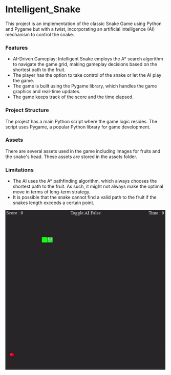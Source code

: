 # Intelligent_Snake

This project is an implementation of the classic Snake Game using Python and Pygame but with a twist, incorporating an artificial intelligence (AI) mechanism to control the snake.

<h3>Features</h3>
<ul>
  <li>AI-Driven Gameplay: Intelligent Snake employs the A* search algorithm to navigate the game grid, making gameplay decisions based on the shortest path to the fruit.
  <li>The player has the option to take control of the snake or let the AI play the game.
  <li>The game is built using the Pygame library, which handles the game graphics and real-time updates.
  <li>The game keeps track of the score and the time elapsed.
</ul>

<h3>Project Structure</h3>
The project has a main Python script where the game logic resides. The script uses Pygame, a popular Python library for game development.

<h3>Assets</h3>
There are several assets used in the game including images for fruits and the snake's head. These assets are stored in the assets folder.

 <h3>Limitations</h3>
<ul>
  <li> The AI uses the A* pathfinding algorithm, which always chooses the shortest path to the fruit. As such, it might not always make the optimal move in terms of long-term strategy. 
  <li> It is possible that the snake cannot find a valid path to the fruit if the snakes length exceeds a certain point.
</ul>

<img src="https://github.com/ZaidlKhan/Intelligent_Snake/blob/master/demo.gif" width="500" height="500" />
